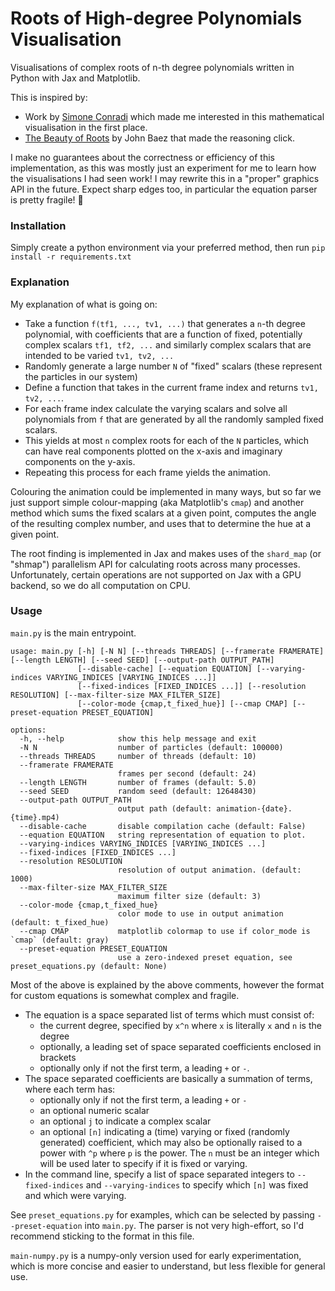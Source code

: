 # Roots of High-degree Polynomials Visualisation

Visualisations of complex roots of n-th degree polynomials written in Python with Jax and Matplotlib.

This is inspired by:
- Work by [Simone Conradi](https://x.com/S_Conradi) which made me interested in this mathematical visualisation in the first place.
- [The Beauty of Roots](https://math.ucr.edu/home/baez/roots/) by John Baez that made the reasoning click.

I make no guarantees about the correctness or efficiency of this implementation, as this was mostly just an experiment for me to learn how the visualisations I had seen work! I may rewrite this in a "proper" graphics API in the future. Expect sharp edges too, in particular the equation parser is pretty fragile! 😬

### Installation

Simply create a python environment via your preferred method, then run `pip install -r requirements.txt`

### Explanation

My explanation of what is going on:
- Take a function `f(tf1, ..., tv1, ...)` that generates a `n`-th degree polynomial, with coefficients that are a function of fixed, potentially complex scalars `tf1, tf2, ...` and similarly complex scalars that are intended to be varied `tv1, tv2, ...`
- Randomly generate a large number `N` of "fixed" scalars (these represent the particles in our system)
- Define a function that takes in the current frame index and returns `tv1, tv2, ...`.
- For each frame index calculate the varying scalars and solve all polynomials from `f` that are generated by all the randomly sampled fixed scalars.
- This yields at most `n` complex roots for each of the `N` particles, which can have real components plotted on the x-axis and imaginary components on the y-axis.
- Repeating this process for each frame yields the animation.

Colouring the animation could be implemented in many ways, but so far we just support simple colour-mapping (aka Matplotlib's `cmap`) and another method which sums the fixed scalars at a given point, computes the angle of the resulting complex number, and uses that to determine the hue at a given point.

The root finding is implemented in Jax and makes uses of the `shard_map` (or "shmap") parallelism API for calculating roots across many processes. Unfortunately, certain operations are not supported on Jax with a GPU backend, so we do all computation on CPU.

### Usage

`main.py` is the main entrypoint.
```
usage: main.py [-h] [-N N] [--threads THREADS] [--framerate FRAMERATE] [--length LENGTH] [--seed SEED] [--output-path OUTPUT_PATH]
               [--disable-cache] [--equation EQUATION] [--varying-indices VARYING_INDICES [VARYING_INDICES ...]]
               [--fixed-indices [FIXED_INDICES ...]] [--resolution RESOLUTION] [--max-filter-size MAX_FILTER_SIZE]
               [--color-mode {cmap,t_fixed_hue}] [--cmap CMAP] [--preset-equation PRESET_EQUATION]

options:
  -h, --help            show this help message and exit
  -N N                  number of particles (default: 100000)
  --threads THREADS     number of threads (default: 10)
  --framerate FRAMERATE
                        frames per second (default: 24)
  --length LENGTH       number of frames (default: 5.0)
  --seed SEED           random seed (default: 12648430)
  --output-path OUTPUT_PATH
                        output path (default: animation-{date}.{time}.mp4)
  --disable-cache       disable compilation cache (default: False)
  --equation EQUATION   string representation of equation to plot.
  --varying-indices VARYING_INDICES [VARYING_INDICES ...]
  --fixed-indices [FIXED_INDICES ...]
  --resolution RESOLUTION
                        resolution of output animation. (default: 1000)
  --max-filter-size MAX_FILTER_SIZE
                        maximum filter size (default: 3)
  --color-mode {cmap,t_fixed_hue}
                        color mode to use in output animation (default: t_fixed_hue)
  --cmap CMAP           matplotlib colormap to use if color_mode is `cmap` (default: gray)
  --preset-equation PRESET_EQUATION
                        use a zero-indexed preset equation, see preset_equations.py (default: None)
```

Most of the above is explained by the above comments, however the format for custom equations is somewhat complex and fragile.
- The equation is a space separated list of terms which must consist of:
    - the current degree, specified by `x^n` where `x` is literally `x` and `n` is the degree
    - optionally, a leading set of space separated coefficients enclosed in brackets
    - optionally only if not the first term, a leading `+` or `-`.
- The space separated coefficients are basically a summation of terms, where each term has:
    - optionally only if not the first term, a leading `+` or `-`
    - an optional numeric scalar
    - an optional `j` to indicate a complex scalar
    - an optional `[n]` indicating a (time) varying or fixed (randomly generated) coefficient, which may also be optionally raised to a power with `^p` where `p` is the power. The `n` must be an integer which will be used later to specify if it is fixed or varying.
- In the command line, specify a list of space separated integers to `--fixed-indices` and `--varying-indices` to specify which `[n]` was fixed and which were varying.

See `preset_equations.py` for examples, which can be selected by passing `--preset-equation` into `main.py`. The parser is not very high-effort, so I'd recommend sticking to the format in this file.

`main-numpy.py` is a numpy-only version used for early experimentation, which is more concise and easier to understand, but less flexible for general use.